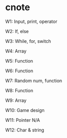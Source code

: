 # cnote
W1: Input, print, operator


W2: If, else

W3: While, for, switch

W4: Array

W5: Function

W6: Function

W7: Random num, function

W8: Function

W9: Array

W10: Game design

W11: Pointer N/A

W12: Char & string

